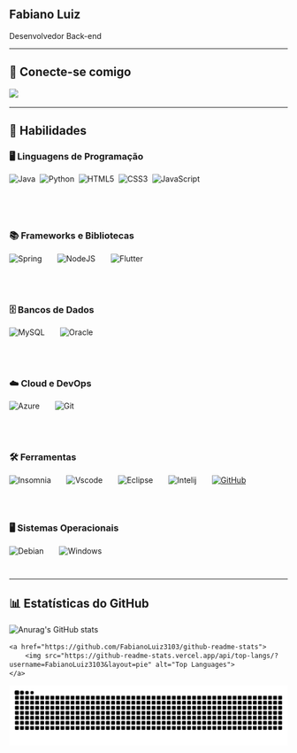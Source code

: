 ## Fabiano Luiz  
Desenvolvedor Back-end  

---

## 📌 Conecte-se comigo  
<a href="https://www.linkedin.com/in/fabiano-luiz-a336161b4/">
  <img src="https://cdn.jsdelivr.net/gh/devicons/devicon@latest/icons/linkedin/linkedin-original.svg" height="40px"/>
</a>


---

## 🚀 Habilidades  

### 🖥️ Linguagens de Programação  

<div style="display: flex; flex-wrap: wrap;">
    <img src="https://cdn.jsdelivr.net/gh/devicons/devicon@latest/icons/java/java-original-wordmark.svg" alt="Java" height="60px">
        &nbsp;&nbsp;
    <img src="https://cdn.jsdelivr.net/gh/devicons/devicon@latest/icons/python/python-original-wordmark.svg" alt="Python" height="50px">
        &nbsp;&nbsp;
    <img src="https://cdn.jsdelivr.net/gh/devicons/devicon@latest/icons/html5/html5-original-wordmark.svg" alt="HTML5" height="50px">
        &nbsp;&nbsp;
    <img  src="https://cdn.jsdelivr.net/gh/devicons/devicon@latest/icons/css3/css3-original-wordmark.svg" alt="CSS3" height="50px">
        &nbsp;&nbsp;
    <img src="https://cdn.jsdelivr.net/gh/devicons/devicon@latest/icons/javascript/javascript-original.svg" alt="JavaScript" height="50px">
</div>
<br>

### 📚 Frameworks e Bibliotecas  
<div style="display: flex; flex-wrap: wrap; gap: 10px;">
    <img src="https://cdn.jsdelivr.net/gh/devicons/devicon@latest/icons/spring/spring-original-wordmark.svg"  alt="Spring" height="50px">
        &nbsp;&nbsp;
    <img src="https://cdn.jsdelivr.net/gh/devicons/devicon@latest/icons/nodejs/nodejs-original-wordmark.svg" alt="NodeJS" height="50px">
        &nbsp;&nbsp;
    <img src="https://cdn.jsdelivr.net/gh/devicons/devicon@latest/icons/flutter/flutter-original.svg" alt="Flutter" height="50px">
</div>
<br>

### 🗄️ Bancos de Dados  
<div style="display: flex; flex-wrap: wrap; gap: 10px;">
    <img src="https://cdn.jsdelivr.net/gh/devicons/devicon@latest/icons/mysql/mysql-original-wordmark.svg" alt="MySQL" height="50px">
        &nbsp;&nbsp;
    <img src="https://cdn.jsdelivr.net/gh/devicons/devicon@latest/icons/oracle/oracle-original.svg" alt="Oracle" height="50px">
</div>
<br>

### ☁️ Cloud e DevOps  
<div style="display: flex; flex-wrap: wrap; gap: 10px;">
    <img src="https://cdn.jsdelivr.net/gh/devicons/devicon@latest/icons/azuredevops/azuredevops-original.svg" alt="Azure" height="50px">
        &nbsp;&nbsp;
    <img src="https://cdn.jsdelivr.net/gh/devicons/devicon@latest/icons/git/git-original.svg" alt="Git" height="50px">
</div>
<br>

### 🛠️ Ferramentas  
<div style="display: flex; flex-wrap: wrap; gap: 10px;">
    <img src="https://cdn.jsdelivr.net/gh/devicons/devicon@latest/icons/insomnia/insomnia-original.svg" alt="Insomnia" height="45px">
        &nbsp;&nbsp;
    <img src="https://cdn.jsdelivr.net/gh/devicons/devicon@latest/icons/vscode/vscode-original.svg" alt="Vscode" height="45px">
        &nbsp;&nbsp;
    <img  src="https://cdn.jsdelivr.net/gh/devicons/devicon@latest/icons/eclipse/eclipse-original.svg" alt="Eclipse"  height="45px">
        &nbsp;&nbsp;
    <img src="https://cdn.jsdelivr.net/gh/devicons/devicon@latest/icons/intellij/intellij-original.svg" alt="Intelij"  height="45px">
        &nbsp;&nbsp;
    <a href="https://docs.github.com/">
       <img src="https://cdn.jsdelivr.net/gh/devicons/devicon@latest/icons/github/github-original.svg" alt="GitHub"  height="45px">
    </a>
</div>
<br>

### 🖥️ Sistemas Operacionais  
<div style="display: flex; flex-wrap: wrap; gap: 10px;">
    <img src="https://cdn.jsdelivr.net/gh/devicons/devicon@latest/icons/debian/debian-original-wordmark.svg" alt="Debian" height="45px">
        &nbsp;&nbsp;
       <img src="https://cdn.jsdelivr.net/gh/devicons/devicon@latest/icons/windows11/windows11-original.svg" alt="Windows" height="45px">
</div>



---

## 📊 Estatísticas do GitHub  
<div style="display: flex; flex-wrap: wrap;">
    <img src="https://github-readme-stats.vercel.app/api?username=FabianoLuiz3103&show_icons=true&include_all_commits=true&theme=blue-green" alt="Anurag's GitHub stats">
        &nbsp;&nbsp;
        &nbsp;&nbsp;
        &nbsp;&nbsp;
        
    <a href="https://github.com/FabianoLuiz3103/github-readme-stats">
        <img src="https://github-readme-stats.vercel.app/api/top-langs/?username=FabianoLuiz3103&layout=pie" alt="Top Languages">
    </a>
</div>



<picture>
  <source media="(prefers-color-scheme: dark)" srcset="https://raw.githubusercontent.com/FabianoLuiz3103/FabianoLuiz3103/output/github-contribution-grid-snake-dark.svg">
  <source media="(prefers-color-scheme: light)" srcset="https://raw.githubusercontent.com/FabianoLuiz3103/FabianoLuiz3103/output/github-contribution-grid-snake.svg">
  <img alt="github contribution grid snake animation" src="https://raw.githubusercontent.com/FabianoLuiz3103/FabianoLuiz3103/output/github-contribution-grid-snake.svg">
</picture>
